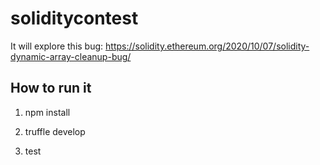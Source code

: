 # soliditycontest

It will explore this bug:
https://solidity.ethereum.org/2020/10/07/solidity-dynamic-array-cleanup-bug/

## How to run it

1. npm install

2. truffle develop

3. test
